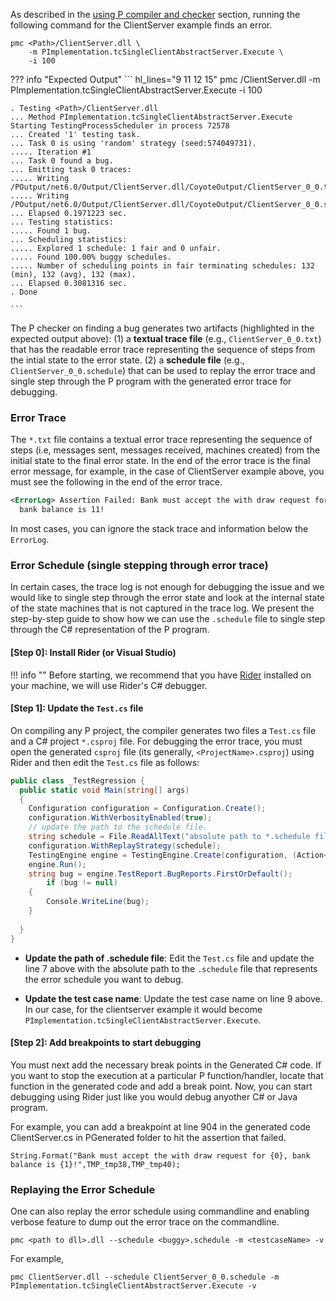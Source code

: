As described in the [using P compiler and checker](../getstarted/usingP.md) section, running the following command for the ClientServer example finds an error.

```
pmc <Path>/ClientServer.dll \
    -m PImplementation.tcSingleClientAbstractServer.Execute \
    -i 100
```

??? info "Expected Output"
    ``` hl_lines="9 11 12 15"
    pmc <Path>/ClientServer.dll -m PImplementation.tcSingleClientAbstractServer.Execute -i 100

    . Testing <Path>/ClientServer.dll
    ... Method PImplementation.tcSingleClientAbstractServer.Execute
    Starting TestingProcessScheduler in process 72578
    ... Created '1' testing task.
    ... Task 0 is using 'random' strategy (seed:574049731).
    ..... Iteration #1
    ... Task 0 found a bug.
    ... Emitting task 0 traces:
    ..... Writing /POutput/net6.0/Output/ClientServer.dll/CoyoteOutput/ClientServer_0_0.txt
    ..... Writing /POutput/net6.0/Output/ClientServer.dll/CoyoteOutput/ClientServer_0_0.schedule
    ... Elapsed 0.1971223 sec.
    ... Testing statistics:
    ..... Found 1 bug.
    ... Scheduling statistics:
    ..... Explored 1 schedule: 1 fair and 0 unfair.
    ..... Found 100.00% buggy schedules.
    ..... Number of scheduling points in fair terminating schedules: 132 (min), 132 (avg), 132 (max).
    ... Elapsed 0.3081316 sec.
    . Done

    ```

The P checker on finding a bug generates two artifacts (highlighted in the expected output above):
(1) a **textual trace file** (e.g., `ClientServer_0_0.txt`) that has the readable error trace representing the
sequence of steps from the intial state to the error state.
(2) a **schedule file** (e.g., `ClientServer_0_0.schedule`) that can be used to replay the error
trace and single step through the P program with the generated error trace for debugging.

### Error Trace

The `*.txt` file contains a textual error trace representing the sequence of steps (i.e, messages sent, messages received, machines created) from the initial state to the final error state. In the end of the error trace is the final error message, for example, in the case of ClientServer example above, you must see the following in the end of the error trace.

``` xml
<ErrorLog> Assertion Failed: Bank must accept the with draw request for 1, 
  bank balance is 11!
```

In most cases, you can ignore the stack trace and information below the `ErrorLog`.

### Error Schedule (single stepping through error trace)

In certain cases, the trace log is not enough for debugging the issue and we would like to single step through the error state and look at the internal state of the state machines that is not captured in the trace log. We present the step-by-step guide to show how we can use the `.schedule` file to single step through the C# representation of the P program.

#### [Step 0]: Install Rider (or Visual Studio)

!!! info ""
    Before starting, we recommend that you have [Rider](https://www.jetbrains.com/rider/) installed on your machine, we will use Rider's C# debugger.

#### [Step 1]: Update the `Test.cs` file

On compiling any P project, the compiler generates two files a `Test.cs` file and a C# project `*.csproj` file.
For debugging the error trace, you must open the generated `csproj` file (its generally, `<ProjectName>.csproj`) using Rider and then edit the `Test.cs` file as follows:

```c# hl_lines="7 9" linenums="1"
public class _TestRegression {
  public static void Main(string[] args)
  { 
    Configuration configuration = Configuration.Create();
    configuration.WithVerbosityEnabled(true);
    // update the path to the schedule file.
    string schedule = File.ReadAllText("absolute path to *.schedule file");
    configuration.WithReplayStrategy(schedule);
    TestingEngine engine = TestingEngine.Create(configuration, (Action<IActorRuntime>)PImplementation.<Name of the test case>.Execute);
    engine.Run();
    string bug = engine.TestReport.BugReports.FirstOrDefault();
        if (bug != null)
    {
        Console.WriteLine(bug);
    }
      
  }
}
```

- **Update the path of .schedule file**: Edit the `Test.cs` file and update the line 7 above with the absolute path to the `.schedule` file that represents the error schedule you want to debug.

- **Update the test case name**: Update the test case name on line 9 above. In our case, for the clientserver example it would become `PImplementation.tcSingleClientAbstractServer.Execute`.

#### [Step 2]: Add breakpoints to start debugging

You must next add the necessary break points in the Generated C# code. If you want to stop the execution at a particular P function/handler, locate that function in the generated code and add a break point. Now, you can start debugging using Rider just like you would debug anyother C# or Java program.

For example, you can add a breakpoint at line 904 in the generated code ClientServer.cs in PGenerated folder to hit the assertion that failed.
```
String.Format("Bank must accept the with draw request for {0}, bank balance is {1}!",TMP_tmp38,TMP_tmp40);
```

### Replaying the Error Schedule

One can also replay the error schedule using commandline and enabling verbose feature to dump out the error trace on the commandline.

```
pmc <path to dll>.dll --schedule <buggy>.schedule -m <testcaseName> -v 
```

For example,

```
pmc ClientServer.dll --schedule ClientServer_0_0.schedule -m PImplementation.tcSingleClientAbstractServer.Execute -v 
```
